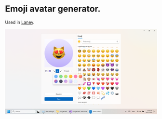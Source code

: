# Emoji avatar generator.

Used in [Laney](https://elor.top/laney/v1).

![Demo](https://github.com/Elorucov/EmojiAvatarsGenerator/raw/master/Screenshot.png)